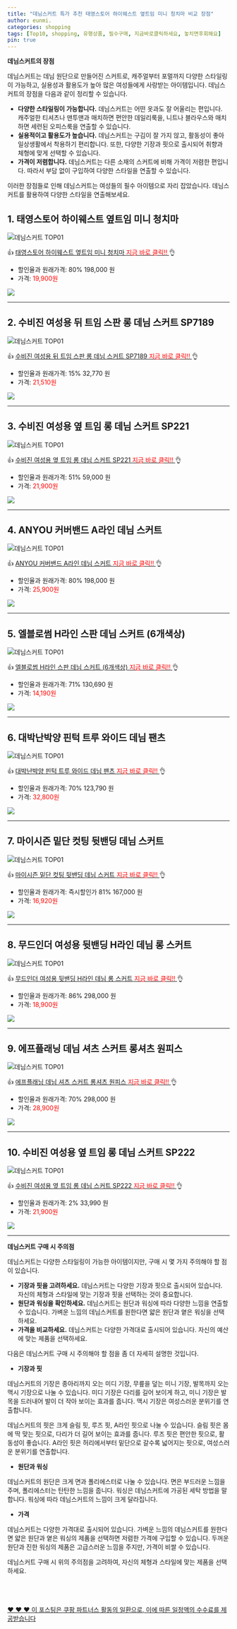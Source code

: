```yaml
---
title: "데님스커트 특가 추천 태영스토어 하이웨스트 옆트임 미니 청치마 비교 장점"
author: eunmi.
categories: shopping
tags: [Top10, shopping, 유행상품, 필수구매, 지금바로클릭하세요, 놓치면후회해요]
pin: true
---
```

**데님스커트의 장점**

데님스커트는 데님 원단으로 만들어진 스커트로, 캐주얼부터 포멀까지 다양한 스타일링이 가능하고, 실용성과 활용도가 높아 많은 여성들에게 사랑받는 아이템입니다. 데님스커트의 장점을 다음과 같이 정리할 수 있습니다.

* **다양한 스타일링이 가능합니다.** 데님스커트는 어떤 옷과도 잘 어울리는 편입니다. 캐주얼한 티셔츠나 맨투맨과 매치하면 편안한 데일리룩을, 니트나 블라우스와 매치하면 세련된 오피스룩을 연출할 수 있습니다.
* **실용적이고 활용도가 높습니다.** 데님스커트는 구김이 잘 가지 않고, 활동성이 좋아 일상생활에서 착용하기 편리합니다. 또한, 다양한 기장과 핏으로 출시되어 취향과 체형에 맞게 선택할 수 있습니다.
* **가격이 저렴합니다.** 데님스커트는 다른 소재의 스커트에 비해 가격이 저렴한 편입니다. 따라서 부담 없이 구입하여 다양한 스타일을 연출할 수 있습니다.

이러한 장점들로 인해 데님스커트는 여성들의 필수 아이템으로 자리 잡았습니다. 데님스커트를 활용하여 다양한 스타일을 연출해보세요.

   

## 1. 태영스토어 하이웨스트 옆트임 미니 청치마

![데님스커트 TOP01](https://thumbnail8.coupangcdn.com/thumbnails/remote/230x230ex/image/vendor_inventory/0d93/5271f589f101df3f50523698be538530238d5927c7d48b1dd27f63a397e5.jpg)


👍 [태영스토어 하이웨스트 옆트임 미니 청치마 <font color=red> 지금 바로 클릭!! </font> ](https://link.coupang.com/re/AFFSDP?lptag=AF3617701&subid=GithubCoopas&pageKey=7229941028&traceid=V0-153&itemId=18343128348&vendorItemId=85487299275) 👌 


- 할인율과 원래가격: 80%  198,000   원
- 가격: <span style='color:red'>19,900원</span>

[![](/discount_price.png)](https://link.coupang.com/re/AFFSDP?lptag=AF3617701&subid=GithubCoopas&pageKey=7229941028&traceid=V0-153&itemId=18343128348&vendorItemId=85487299275)

---


   

## 2. 수비진 여성용 뒤 트임 스판 롱 데님 스커트 SP7189

![데님스커트 TOP01](https://thumbnail10.coupangcdn.com/thumbnails/remote/230x230ex/image/rs_quotation_api/ny9qkcky/0813a79f971e4114ba17d9d03a7fdbee.jpg)


👍 [수비진 여성용 뒤 트임 스판 롱 데님 스커트 SP7189 <font color=red> 지금 바로 클릭!! </font> ](https://link.coupang.com/re/AFFSDP?lptag=AF3617701&subid=GithubCoopas&pageKey=6701347838&traceid=V0-153&itemId=15523888207&vendorItemId=82743116099) 👌 


- 할인율과 원래가격: 15%  32,770   원
- 가격: <span style='color:red'>21,510원</span>

[![](/discount_price.png)](https://link.coupang.com/re/AFFSDP?lptag=AF3617701&subid=GithubCoopas&pageKey=6701347838&traceid=V0-153&itemId=15523888207&vendorItemId=82743116099)

---


   

## 3. 수비진 여성용 옆 트임 롱 데님 스커트 SP221

![데님스커트 TOP01](https://thumbnail8.coupangcdn.com/thumbnails/remote/230x230ex/image/rs_quotation_api/5qudaduu/85871460d40b47ddaec6b06175fb07b9.jpg)


👍 [수비진 여성용 옆 트임 롱 데님 스커트 SP221 <font color=red> 지금 바로 클릭!! </font> ](https://link.coupang.com/re/AFFSDP?lptag=AF3617701&subid=GithubCoopas&pageKey=7170683459&traceid=V0-153&itemId=18064473330&vendorItemId=85218129469) 👌 


- 할인율과 원래가격: 51%  59,000   원
- 가격: <span style='color:red'>21,900원</span>

[![](/discount_price.png)](https://link.coupang.com/re/AFFSDP?lptag=AF3617701&subid=GithubCoopas&pageKey=7170683459&traceid=V0-153&itemId=18064473330&vendorItemId=85218129469)

---


   

## 4. ANYOU 커버밴드 A라인 데님 스커트

![데님스커트 TOP01](https://thumbnail8.coupangcdn.com/thumbnails/remote/230x230ex/image/vendor_inventory/afe1/d6353c41e29d7cbe383af84c203b273402bcb0f363c31f7b5a9fe92f0535.jpg)


👍 [ANYOU 커버밴드 A라인 데님 스커트 <font color=red> 지금 바로 클릭!! </font> ](https://link.coupang.com/re/AFFSDP?lptag=AF3617701&subid=GithubCoopas&pageKey=7170676749&traceid=V0-153&itemId=18064442964&vendorItemId=85218097662) 👌 


- 할인율과 원래가격: 80%  198,000   원
- 가격: <span style='color:red'>25,900원</span>

[![](/discount_price.png)](https://link.coupang.com/re/AFFSDP?lptag=AF3617701&subid=GithubCoopas&pageKey=7170676749&traceid=V0-153&itemId=18064442964&vendorItemId=85218097662)

---


   

## 5. 엘블로썸 H라인 스판 데님 스커트 (6개색상)

![데님스커트 TOP01](https://thumbnail7.coupangcdn.com/thumbnails/remote/230x230ex/image/vendor_inventory/7079/cb12c461b7b8abfdaeb04ac5051ee4339f17e2ac7e28b42053fb3ab87382.jpg)


👍 [엘블로썸 H라인 스판 데님 스커트 (6개색상) <font color=red> 지금 바로 클릭!! </font> ](https://link.coupang.com/re/AFFSDP?lptag=AF3617701&subid=GithubCoopas&pageKey=6540982046&traceid=V0-153&itemId=14563217560&vendorItemId=85888930912) 👌 


- 할인율과 원래가격: 71%  130,690   원
- 가격: <span style='color:red'>14,190원</span>

[![](/discount_price.png)](https://link.coupang.com/re/AFFSDP?lptag=AF3617701&subid=GithubCoopas&pageKey=6540982046&traceid=V0-153&itemId=14563217560&vendorItemId=85888930912)

---


   

## 6. 대박난박양 핀턱 트루 와이드 데님 팬츠

![데님스커트 TOP01](https://thumbnail8.coupangcdn.com/thumbnails/remote/230x230ex/image/vendor_inventory/7b94/d3bc55b012a800fbc668bf17a4b5a62225b78eb61c5d29459f788d96ab14.jpg)


👍 [대박난박양 핀턱 트루 와이드 데님 팬츠 <font color=red> 지금 바로 클릭!! </font> ](https://link.coupang.com/re/AFFSDP?lptag=AF3617701&subid=GithubCoopas&pageKey=7284638173&traceid=V0-153&itemId=18605565947&vendorItemId=85849627770) 👌 


- 할인율과 원래가격: 70%  123,790   원
- 가격: <span style='color:red'>32,800원</span>

[![](/discount_price.png)](https://link.coupang.com/re/AFFSDP?lptag=AF3617701&subid=GithubCoopas&pageKey=7284638173&traceid=V0-153&itemId=18605565947&vendorItemId=85849627770)

---


   

## 7. 마이시즌 밑단 컷팅 뒷밴딩 데님 스커트

![데님스커트 TOP01](https://thumbnail9.coupangcdn.com/thumbnails/remote/230x230ex/image/retail/images/659604939869921-6c39697f-59fc-4c66-b16f-d727909df1ba.jpg)


👍 [마이시즌 밑단 컷팅 뒷밴딩 데님 스커트 <font color=red> 지금 바로 클릭!! </font> ](https://link.coupang.com/re/AFFSDP?lptag=AF3617701&subid=GithubCoopas&pageKey=7121418352&traceid=V0-153&itemId=17831469108&vendorItemId=85079201680) 👌 


- 할인율과 원래가격: 즉시할인가 81%  167,000   원
- 가격: <span style='color:red'>16,920원</span>

[![](/discount_price.png)](https://link.coupang.com/re/AFFSDP?lptag=AF3617701&subid=GithubCoopas&pageKey=7121418352&traceid=V0-153&itemId=17831469108&vendorItemId=85079201680)

---


   

## 8. 무드인더 여성용 뒷밴딩 H라인 데님 롱 스커트

![데님스커트 TOP01](https://thumbnail10.coupangcdn.com/thumbnails/remote/230x230ex/image/rs_quotation_api/nnc3omm2/4cc2fa13fd784a63bc25700b64f687a4.jpg)


👍 [무드인더 여성용 뒷밴딩 H라인 데님 롱 스커트 <font color=red> 지금 바로 클릭!! </font> ](https://link.coupang.com/re/AFFSDP?lptag=AF3617701&subid=GithubCoopas&pageKey=7548747810&traceid=V0-153&itemId=19860927914&vendorItemId=86961887418) 👌 


- 할인율과 원래가격: 86%  298,000   원
- 가격: <span style='color:red'>18,900원</span>

[![](/discount_price.png)](https://link.coupang.com/re/AFFSDP?lptag=AF3617701&subid=GithubCoopas&pageKey=7548747810&traceid=V0-153&itemId=19860927914&vendorItemId=86961887418)

---


   

## 9. 에프플래닝 데님 셔츠 스커트 롱셔츠 원피스

![데님스커트 TOP01](https://thumbnail6.coupangcdn.com/thumbnails/remote/230x230ex/image/vendor_inventory/b6e4/460c94b9d84a64fcf33f7520863fe37150ba86c4fbd039efc6a828b48edf.jpg)


👍 [에프플래닝 데님 셔츠 스커트 롱셔츠 원피스 <font color=red> 지금 바로 클릭!! </font> ](https://link.coupang.com/re/AFFSDP?lptag=AF3617701&subid=GithubCoopas&pageKey=7425164391&traceid=V0-153&itemId=19272130325&vendorItemId=86387300833) 👌 


- 할인율과 원래가격: 70%  298,000   원
- 가격: <span style='color:red'>28,900원</span>

[![](/discount_price.png)](https://link.coupang.com/re/AFFSDP?lptag=AF3617701&subid=GithubCoopas&pageKey=7425164391&traceid=V0-153&itemId=19272130325&vendorItemId=86387300833)

---


   

## 10. 수비진 여성용 옆 트임 롱 데님 스커트 SP222

![데님스커트 TOP01](https://thumbnail7.coupangcdn.com/thumbnails/remote/230x230ex/image/rs_quotation_api/ib323hjp/f94fe2cd715145aeb0204b452532ba1b.jpg)


👍 [수비진 여성용 옆 트임 롱 데님 스커트 SP222 <font color=red> 지금 바로 클릭!! </font> ](https://link.coupang.com/re/AFFSDP?lptag=AF3617701&subid=GithubCoopas&pageKey=7148937383&traceid=V0-153&itemId=17969070412&vendorItemId=85126341097) 👌 


- 할인율과 원래가격: 2%  33,990   원
- 가격: <span style='color:red'>21,900원</span>

[![](/discount_price.png)](https://link.coupang.com/re/AFFSDP?lptag=AF3617701&subid=GithubCoopas&pageKey=7148937383&traceid=V0-153&itemId=17969070412&vendorItemId=85126341097)

---
**데님스커트 구매 시 주의점**

데님스커트는 다양한 스타일링이 가능한 아이템이지만, 구매 시 몇 가지 주의해야 할 점이 있습니다.

* **기장과 핏을 고려하세요.** 데님스커트는 다양한 기장과 핏으로 출시되어 있습니다. 자신의 체형과 스타일에 맞는 기장과 핏을 선택하는 것이 중요합니다.
* **원단과 워싱을 확인하세요.** 데님스커트는 원단과 워싱에 따라 다양한 느낌을 연출할 수 있습니다. 가벼운 느낌의 데님스커트를 원한다면 얇은 원단과 옅은 워싱을 선택하세요.
* **가격을 비교하세요.** 데님스커트는 다양한 가격대로 출시되어 있습니다. 자신의 예산에 맞는 제품을 선택하세요.

다음은 데님스커트 구매 시 주의해야 할 점을 좀 더 자세히 설명한 것입니다.

* **기장과 핏**

데님스커트의 기장은 종아리까지 오는 미디 기장, 무릎을 덮는 미니 기장, 발목까지 오는 맥시 기장으로 나눌 수 있습니다. 미디 기장은 다리를 길어 보이게 하고, 미니 기장은 발목을 드러내어 발이 더 작아 보이는 효과를 줍니다. 맥시 기장은 여성스러운 분위기를 연출합니다.

데님스커트의 핏은 크게 슬림 핏, 루즈 핏, A라인 핏으로 나눌 수 있습니다. 슬림 핏은 몸에 딱 맞는 핏으로, 다리가 더 길어 보이는 효과를 줍니다. 루즈 핏은 편안한 핏으로, 활동성이 좋습니다. A라인 핏은 허리에서부터 밑단으로 갈수록 넓어지는 핏으로, 여성스러운 분위기를 연출합니다.

* **원단과 워싱**

데님스커트의 원단은 크게 면과 폴리에스터로 나눌 수 있습니다. 면은 부드러운 느낌을 주며, 폴리에스터는 탄탄한 느낌을 줍니다. 워싱은 데님스커트에 가공된 세탁 방법을 말합니다. 워싱에 따라 데님스커트의 느낌이 크게 달라집니다.

* **가격**

데님스커트는 다양한 가격대로 출시되어 있습니다. 가벼운 느낌의 데님스커트를 원한다면 얇은 원단과 옅은 워싱의 제품을 선택하면 저렴한 가격에 구입할 수 있습니다. 두꺼운 원단과 진한 워싱의 제품은 고급스러운 느낌을 주지만, 가격이 비쌀 수 있습니다.

데님스커트 구매 시 위의 주의점을 고려하여, 자신의 체형과 스타일에 맞는 제품을 선택하세요.<br><br><br><br><br> [ ❤ ❤ ❤ 이 포스팅은 쿠팡 파트너스 활동의 일환으로, 이에 따른 일정액의 수수료를 제공받습니다](https://link.coupang.com/a/bcEFyh)